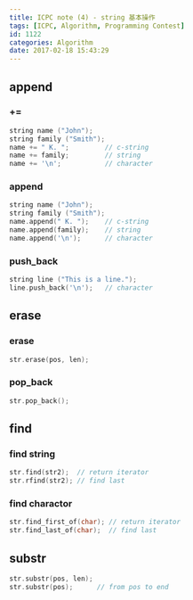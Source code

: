 ```yaml
---
title: ICPC note (4) - string 基本操作
tags: [ICPC, Algorithm, Programming Contest]
id: 1122
categories: Algorithm
date: 2017-02-18 15:43:29
---
```


## append

### +=

```cpp
string name ("John");
string family ("Smith");
name += " K. ";         // c-string
name += family;         // string
name += '\n';           // character
```

### append

```cpp
string name ("John");
string family ("Smith");
name.append(" K. ");    // c-string
name.append(family);    // string
name.append('\n');      // character
```

### push_back

```cpp
string line ("This is a line.");
line.push_back('\n');   // character
```

## erase

### erase

```cpp
str.erase(pos, len);
```

### pop_back

```cpp
str.pop_back();
```

## find

### find string

```cpp
str.find(str2);  // return iterator
str.rfind(str2); // find last
```

### find charactor

```cpp
str.find_first_of(char); // return iterator
str.find_last_of(char);  // find last
```

## substr

```cpp
str.substr(pos, len);
str.substr(pos);      // from pos to end
```
